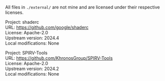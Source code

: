 All files in `./external/` are not mine and are licensed under their respective licenses.

Project: shaderc  
URL: https://github.com/google/shaderc  
License: Apache-2.0  
Upstream version: 2024.4  
Local modifications: None  

Project: SPIRV-Tools  
URL: https://github.com/KhronosGroup/SPIRV-Tools  
License: Apache-2.0  
Upstream version: 2024.2  
Local modifications: None  
